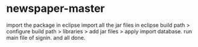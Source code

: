 # newspaper-master
import the package in eclipse
import all the jar files in eclipse
build path > configure build path > libraries > add jar files > apply
import database.
run main file of signin.
and all done.
